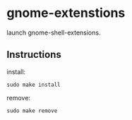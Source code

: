 gnome-extenstions
=================

launch gnome-shell-extensions.

## Instructions

install:

    sudo make install

remove:

    sudo make remove

